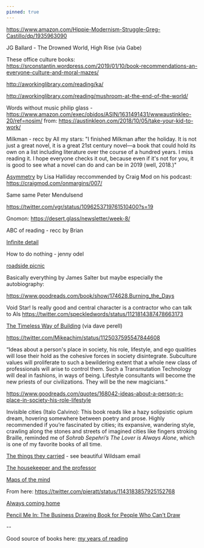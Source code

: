 ```yaml
---
pinned: true
---
```


https://www.amazon.com/Hippie-Modernism-Struggle-Greg-Castillo/dp/1935963090

JG Ballard - The Drowned World, High Rise (via Gabe)

These office culture books:
https://srconstantin.wordpress.com/2019/01/10/book-recommendations-an-everyone-culture-and-moral-mazes/

http://aworkinglibrary.com/reading/ka/

http://aworkinglibrary.com/reading/mushroom-at-the-end-of-the-world/

Words without music philip glass - https://www.amazon.com/exec/obidos/ASIN/1631491431/wwwaustinkleo-20/ref=nosim/ from:
https://austinkleon.com/2018/10/05/take-your-kid-to-work/

Milkman - recc by All my stars: "I finished Milkman after the holiday. It is not just a great novel, it is a great 21st century novel—a book that could hold its own on a list including literature over the course of a hundred years. I miss reading it. I hope everyone checks it out, because even if it's not for you, it is good to see what a novel can do and can be in 2019 (well, 2018.)"

[Asymmetry](https://www.amazon.com/dp/B074ZDRGBC/ref=dp-kindle-redirect?_encoding=UTF8&btkr=1) by Lisa Halliday reccommended by Craig Mod on his podcast: https://craigmod.com/onmargins/007/

Same same Peter Mendulsend

https://twitter.com/vgr/status/1096253719761510400?s=19

Gnomon: https://desert.glass/newsletter/week-8/

ABC of reading - recc by Brian

[Infinite detail](https://boingboing.net/2019/03/04/gnu-slash-apocalypse.html)

How to do nothing - jenny odel

[roadside picnic](https://robinrendle.com/notes/roadside-picnic/)

Basically everything by James Salter but maybe especially the autobiography:

<https://www.goodreads.com/book/show/174628.Burning_the_Days>

Void Star! Is really good and central character is a contractor who can talk to AIs
<https://twitter.com/speckledwords/status/1121814387478663173>

[The Timeless Way of Building](https://www.amazon.com/Timeless-Way-Building-Christopher-Alexander/dp/0195024028/ref=as_li_ss_tl?ie=UTF8&linkCode=sl1&tag=nort0ff-20&linkId=73e082883c328d2dc46f57faaf7b9fb8&language=en_US) (via dave perell)

https://twitter.com/Mikeachim/status/1125037595547844608

“Ideas about a person's place in society, his role, lifestyle, and ego qualities will lose their hold as the cohesive forces in society disintegrate. Subculture values will proliferate to such a bewildering extent that a whole new class of professionals will arise to control them. Such a Transmutation Technology will deal in fashions, in ways of being. Lifestyle consultants will become the new priests of our civilizations. They will be the new magicians.”

<https://www.goodreads.com/quotes/168042-ideas-about-a-person-s-place-in-society-his-role-lifestyle>

Invisible cities (Italo Calvino): This book reads like a hazy solipsistic opium dream, hovering somewhere between poetry and prose. Highly recommended if you’re fascinated by cities; its expansive, wandering style, crawling along the stones and streets of imagined cities like fingers stroking Braille, reminded me of *Sohrab Sepehri’s The Lover is Always Alone*, which is one of my favorite books of all time.

[The things they carried](https://www.amazon.com/dp/B002TWIVNA/ref=dp-kindle-redirect?_encoding=UTF8&btkr=1) - see beautiful Wildsam email

[The housekeeper and the professor](https://www.amazon.com/dp/0312427808/ref=cm_sw_r_cp_apa_i_PW50CbBR90GGQ)

[Maps of the mind](https://twitter.com/pieratt/status/1143183857925152768)

From here: <https://twitter.com/pieratt/status/1143183857925152768>

[Always coming home](https://www.amazon.com/gp/product/1598536036/ref=dbs_a_def_rwt_hsch_vapi_thcv_p1_i5?utm_source=ayjay&utm_medium=email)

[Pencil Me In: The Business Drawing Book for People Who Can't Draw](https://www.amazon.com/Pencil-Me-Business-Drawing-People/dp/0996006036/ref=as_li_ss_tl?ie=UTF8&qid=1506525482&sr=8-1&keywords=Pencil+Me+In&linkCode=sl1&tag=eleganthack&linkId=91875759326d29c1e42fa49604657967)

--

Good source of books here: [my years of reading](https://austinkleon.com/category/my-reading-years/)